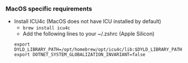 ### MacOS specific requirements
* Install ICU4c (MacOS does not have ICU installed by default)
  * `brew install icu4c`
  * Add the following lines to your ~/.zshrc (Apple Silicon)
  ```
  export DYLD_LIBRARY_PATH=/opt/homebrew/opt/icu4c/lib:$DYLD_LIBRARY_PATH
  export DOTNET_SYSTEM_GLOBALIZATION_INVARIANT=false
  ```
